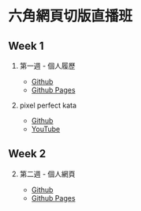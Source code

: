 # 六角網頁切版直播班

## Week 1

1. 第一週 - 個人履歷

   - [Github](https://github.com/0224071/hexschool-web-layout-class/tree/main/week1)
   - [Github Pages](https://0224071.github.io/hexschool-web-layout-class/week1/index.html)

2. pixel perfect kata 
   - [Github](https://github.com/0224071/hexschool-web-layout-class/tree/main/week1/kata)
   - [YouTube](https://youtu.be/X5Dpsn-O6y4) 

## Week 2

2. 第二週 - 個人網頁

   - [Github](https://github.com/0224071/hexschool-web-layout-class/tree/main/week2)
   - [Github Pages](https://0224071.github.io/hexschool-web-layout-class/week2/index.html)